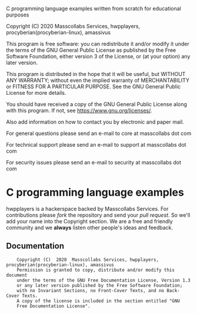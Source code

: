 C programming language examples written from scratch for educational purposes

Copyright (C) 2020  Masscollabs Services, hwpplayers, procyberian(procyberian-linux), amassivus 

This program is free software: you can redistribute it and/or modify
it under the terms of the GNU General Public License as published by
the Free Software Foundation, either version 3 of the License, or
(at your option) any later version.

This program is distributed in the hope that it will be useful,
but WITHOUT ANY WARRANTY; without even the implied warranty of
MERCHANTABILITY or FITNESS FOR A PARTICULAR PURPOSE.  See the
GNU General Public License for more details.

You should have received a copy of the GNU General Public License
along with this program.  If not, see <https://www.gnu.org/licenses/>.

Also add information on how to contact you by electronic and paper mail.

For general questions please send an e-mail to core at masscollabs dot com

For technical support please send an e-mail to support at masscollabs dot com

For security issues please send an e-mail to security at masscollabs dot com

# C programming language examples

hwpplayers is a hackerspace backed by Masscollabs Services. For contributions please *fork* the repository and send your *pull request*. So we'll add your name into the Copyright section. We are a free and friendly community and we **always** listen other people's ideas and feedback. 

## Documentation 

        Copyright (C)  2020  Masscollabs Services, hwpplayers, procyberian(procyberian-linux), amassivus
        Permission is granted to copy, distribute and/or modify this document
        under the terms of the GNU Free Documentation License, Version 1.3
        or any later version published by the Free Software Foundation;
        with no Invariant Sections, no Front-Cover Texts, and no Back-Cover Texts.
        A copy of the license is included in the section entitled "GNU
        Free Documentation License".
